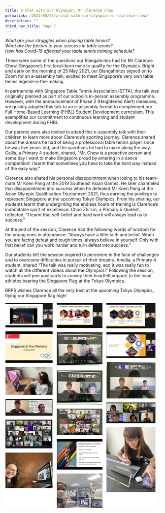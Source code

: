 ```yaml
---
title: A Chat with our Olympian, Mr Clarence Chew
permalink: /2021/05/25/a-chat-with-our-olympian-mr-clarence-chew/
description: ""
third_nav_title: Page 7
---
```


<p><em>What are your struggles when playing table tennis?<br /></em><em>What are the factors to your success in table tennis?<br /></em><em>How has Covid-19 affected your table tennis training schedule?</em></p>
<p>These were some of the questions our Blangahnites had for Mr Clarence Chew, Singapore&rsquo;s first local-born male to qualify for the Olympics. Bright and early on the morning of 25 May 2021, our Blangahnites signed on to Zoom for an e-assembly talk, excited to meet Singapore&rsquo;s very own table tennis legend-in-the-making.</p>
<p>In partnership with Singapore Table Tennis Association (STTA), the talk was originally planned as part of our school&rsquo;s in-person assembly programme. However, with the announcement of Phase 2 (Heightened Alert) measures, we quickly adapted this talk to an e-assembly format to complement our Full Home-Based Learning (FHBL) Student Development curriculum. This exemplifies our commitment to continuous learning and student development during FHBL.</p>
<p>Our parents were also invited to attend this e-assembly talk with their children to learn more about Clarence&rsquo;s sporting journey. Clarence shared about the dreams he had of being a professional table tennis player since he was five years-old, and the sacrifices he had to make along the way. Callis, a Primary 4 student, shared, "Mr, Chew is a proactive person and some day I want to make Singapore proud by entering in a dance competition! I learnt that sometimes you have to take the hard way instead of the easy way."</p>
<p>Clarence also shared his personal disappointment when losing to his team-mate Mr Koen Pang at the 2019 Southeast Asian Games. He later channeled that disappointment into success when he defeated Mr Koen Pang at the Asian Olympic Qualification Tournament 2021, thus earning the privilege to represent Singapore at the upcoming Tokyo Olympics. From his sharing, our students learnt that undergirding the endless hours of training is Clarence&rsquo;s indomitable spirit of excellence. Choo Zhi Lin, a Primary 5 student, reflected, &ldquo;I learnt that self-belief and hard work will always lead us to success.&rdquo;</p>
<p>At the end of the session, Clarence had the following words of wisdom for the young ones in attendance: &ldquo;Always have a little faith and belief. When you are facing defeat and tough times, always believe in yourself. Only with that belief can you work harder and turn defeat into success.&rdquo;</p>
<p>Our students left the session inspired to persevere in the face of challenges and to overcome difficulties in pursuit of their dreams. Amelia, a Primary 4 student, shared &ldquo;The talk was really motivating, and it was really fun to watch all the different videos about the Olympics!&rdquo; Following the session, students will pen postcards to convey their heartfelt support to the local athletes bearing the Singapore Flag at the Tokyo Olympics.</p>
<p>BRPS wishes Clarence all the very best at the upcoming Tokyo Olympics, flying our Singapore flag high!</p>
<img src="/images/mrclarence1.png">